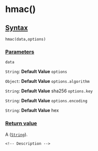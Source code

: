 # hmac()

<!-- Description -->

## [Syntax]()

    hmac(data,options)

### [Parameters]()

`data`

`String`: **Default Value** 
`options`

`Object`: **Default Value** 
`options.algorithm`

`String`: **Default Value** sha256
`options.key`

`String`: **Default Value** 
`options.encoding`

`String`: **Default Value** hex


### [Return value]()

A ([`String`]()).

<!-- ## [Examples]() -->
<!--  -->
    <!-- Description -->
<!--  -->
<!-- ## [See also]() -->
<!--  -->
<!-- -   [link]() -->
